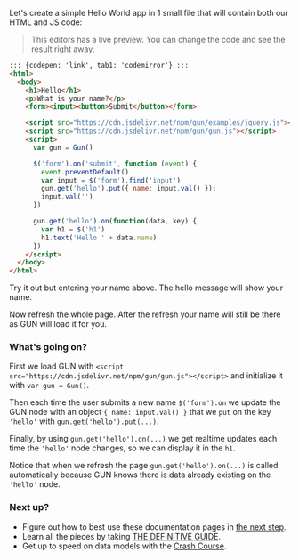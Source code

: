 Let's create a simple Hello World app in 1 small file that will contain both our HTML and JS code:

> This editors has a live preview. You can change the code and see the result right away.

```html
::: {codepen: 'link', tab1: 'codemirror'} :::
<html>
  <body>
    <h1>Hello</h1>
    <p>What is your name?</p>
    <form><input><button>Submit</button></form>

    <script src="https://cdn.jsdelivr.net/npm/gun/examples/jquery.js"></script>
    <script src="https://cdn.jsdelivr.net/npm/gun/gun.js"></script>
    <script>
      var gun = Gun()

      $('form').on('submit', function (event) {
        event.preventDefault()
        var input = $('form').find('input')
        gun.get('hello').put({ name: input.val() });
        input.val('')
      })

      gun.get('hello').on(function(data, key) {
        var h1 = $('h1')
        h1.text('Hello ' + data.name)
      })
    </script>
  </body>
</html>
```

Try it out but entering your name above. The hello message will show your name.

Now refresh the whole page. After the refresh your name will still be there as GUN will load it for you.

### What's going on?

First we load GUN with `<script src="https://cdn.jsdelivr.net/npm/gun/gun.js"></script>` and initialize it with `var gun = Gun()`.

Then each time the user submits a new name `$('form').on` we update the GUN node with an object `{ name: input.val() }` that we `put` on the key `'hello'` with `gun.get('hello').put(...)`.

Finally, by using `gun.get('hello').on(...)` we get realtime updates each time the `'hello'` node changes, so we can display it in the `h1`.

Notice that when we refresh the page `gun.get('hello').on(...)` is called automatically because GUN knows there is data already existing on the `'hello'` node.

### Next up?

 - Figure out how to best use these documentation pages in [the next step](./Next-Steps).
 - Learn all the pieces by taking [THE DEFINITIVE GUIDE](./Guide).
 - Get up to speed on data models with the [Crash Course](./Crash-Course).